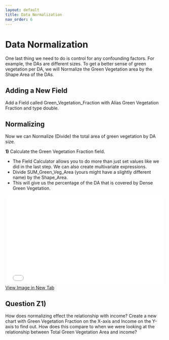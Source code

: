 ```yaml
---
layout: default
title: Data Normalization
nav_order: 6
---
```


# Data Normalization
One last thing we need to do is control for any confounding factors.  For example, the DAs are different sizes.  To get a better sense of green vegetation per DA, we will Normalize the Green Vegetation area by the Shape Area of the DAs.

## Adding a New Field
Add a Field called Green_Vegetation_Fraction with Alias Green Vegetation Fraction and type double.

## Normalizing
Now we can Normalize (Divide) the total area of green vegetation by DA size.

**1)** Calculate the Green Vegetation Fraction field.
* The Field Calculator allows you to do more than just set values like we did in the last step.  We can also create multivariate expressions.
* Divide SUM_Green_Veg_Area (yours might have a slightly different name) by the Shape_Area.
* This will give us the percentage of the DA that is covered by Dense Green Vegetation.

<div style="overflow: hidden;
  padding-top: 56.25%;
  position: relative">
  <iframe src="Norm.mp4" title="Processes" scrolling="no" frameborder="0"
    style="border: 0;
   height: 100%;
   left: 0;
   position: absolute;
   top: 0;
   width: 100%;">
   <p>Your browser does not support iframes.</p>
 </iframe>
</div>
<a href="Norm.mp4" target="_blank">View Image in New Tab</a>

## Question Z1)
How does normalizing effect the relationship with income? Create a new chart with Green Vegetation Fraction on the X-axis and Income on the Y-axis to find out.  How does this compare to when we were looking at the relationship between Total Green Vegetation Area and income?

<!-- The R2 score goes up to 0.073, Accounting for the different sizes of the DA improves the relationship. -->
